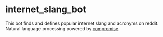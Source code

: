 # internet_slang_bot
This bot finds and defines popular internet slang and acronyms on reddit.
Natural language processing powered by [compromise](http://compromise.cool/).
